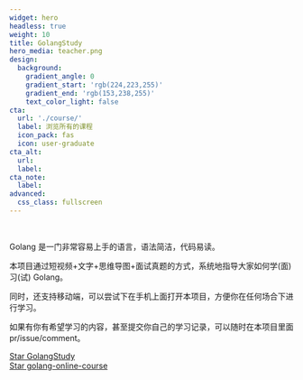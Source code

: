 ```yaml
---
widget: hero
headless: true
weight: 10
title: GolangStudy
hero_media: teacher.png
design:
  background:
    gradient_angle: 0
    gradient_start: 'rgb(224,223,255)'
    gradient_end: 'rgb(153,238,255)'
    text_color_light: false
cta:
  url: './course/'
  label: 浏览所有的课程
  icon_pack: fas
  icon: user-graduate
cta_alt:
  url:
  label:
cta_note:
  label:
advanced:
  css_class: fullscreen
---
```


<br>

Golang 是一门非常容易上手的语言，语法简洁，代码易读。

本项目通过短视频+文字+思维导图+面试真题的方式，系统地指导大家如何学(面)习(试) Golang。

同时，还支持移动端，可以尝试下在手机上面打开本项目，方便你在任何场合下进行学习。

如果有你有希望学习的内容，甚至提交你自己的学习记录，可以随时在本项目里面 pr/issue/comment。

<a class="github-button" href="https://github.com/cnymw/GolangStudy" data-icon="octicon-star" data-size="large" data-show-count="true" aria-label="Star GolangStudy">Star GolangStudy</a>
<br>
<a class="github-button" href="https://github.com/cnymw/golang-online-course" data-icon="octicon-star" data-size="large" data-show-count="true" aria-label="Star golang-online-course">Star golang-online-course</a>
<script async defer src="https://buttons.github.io/buttons.js"></script>
